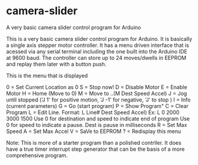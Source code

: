 camera-slider
=============

A very basic camera slider control program for Arduino

This is a very basic camera slider control program for Arduino.  It is basically a single axis stepper motor controller.  It has a menu driven interface that is acessed via any serial terminal including the one built into the Arduino IDE at 9600 baud.  The controller can store up to 24 moves/dwells in EEPROM and replay them later with a button push.

This is the menu that is displayed


0 = Set Current Location as 0
S = Stop now!
D = Disable Motor
E = Enable Motor
H = Home (Move to 0)
M = Move to ..(M Dest Speed Accel)
J = Jog until stopped ('J 1' for positive motion, 'J -1' for negative, 'J' to stop )
I = Info (current parameters)
G = Go (start program)
P = Show Program"
C = Clear Program
L = Edit Line.  Format: L Line# Dest Speed Accel)  Ex: L 0 2000 3000 1500
      Use 0 for destination and speed to indicate end of program
      Use 0 for speed to indicate a pause.  Dest is pause in milliseconds
R = Set Max Speed
A = Set Max Accel
V = SaVe to EEPROM
? = Redisplay this menu

Note:  This is more of a starter program than a polished contrller.  It does have a true timer interrupt step generator that can be the basis of a more comprehensive program.


